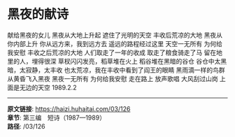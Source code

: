 # 黑夜的献诗

献给黑夜的女儿
黑夜从大地上升起
遮住了光明的天空
丰收后荒凉的大地
黑夜从你内部上升
你从远方来，我到远方去
遥远的路程经过这里
天空一无所有
为何给我安慰
丰收之后荒凉的大地
人们取走了一年的收成
取走了粮食骑走了马
留在地里的人，埋得很深
草杈闪闪发亮，稻草堆在火上
稻谷堆在黑暗的谷仓
谷仓中太黑暗，太寂静，太丰收
也太荒凉，我在丰收中看到了阎王的眼睛
黑雨滴一样的鸟群
从黄昏飞入黑夜
黑夜一无所有
为何给我安慰
走在路上
放声歌唱
大风刮过山岗
上面是无边的天空
1989.2.2

---

**原文链接**: https://haizi.huhaitai.com/03/126  
**章节**: 第三编　短诗（1987—1989）  
**路径**: /03/126
